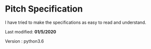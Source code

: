 # Pitch Specification
<p>I have tried to make the specifications as easy to read and understand.</p>
<p>Last modified: <b>01/5/2020</b></p>
<p>Version : python3.6</p>

